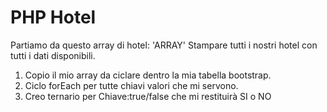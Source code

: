 # PHP Hotel

Partiamo da questo array di hotel: 'ARRAY'
Stampare tutti i nostri hotel con tutti i dati disponibili.

1. Copio il mio array da ciclare dentro la mia tabella bootstrap.
2. Ciclo forEach per tutte chiavi valori che mi servono.
3. Creo ternario per Chiave:true/false che mi restituirà SI o NO
